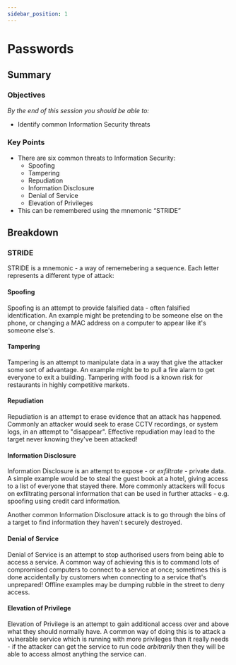 ```yaml
---
sidebar_position: 1
---
```


# Passwords

## Summary

### Objectives

*By the end of this session you should be able to:*

* Identify common Information Security threats

### Key Points

* There are six common threats to Information Security:
  * Spoofing
  * Tampering
  * Repudiation
  * Information Disclosure
  * Denial of Service
  * Elevation of Privileges
* This can be remembered using the mnemonic “STRIDE”

## Breakdown

### STRIDE

STRIDE is a mnemonic - a way of rememebering a sequence. Each letter represents a different type of attack:

#### Spoofing

Spoofing is an attempt to provide falsified data - often falsified identification. An example might be pretending to be someone else on the phone, or changing a MAC address on a computer to appear like it's someone else's.

#### Tampering

Tampering is an attempt to manipulate data in a way that give the attacker some sort of advantage. An example might be to pull a fire alarm to get everyone to exit a building. Tampering with food is a known risk for restaurants in highly competitive markets.

#### Repudiation

Repudiation is an attempt to erase evidence that an attack has happened. Commonly an attacker would seek to erase CCTV recordings, or system logs, in an attempt to "disappear". Effective repudiation may lead to the target never knowing they've been attacked!

#### Information Disclosure

Information Disclosure is an attempt to expose - or *exfiltrate* - private data. A simple example would be to steal the guest book at a hotel, giving access to a list of everyone that stayed there. More commonly attackers will focus on exfiltrating personal information that can be used in further attacks - e.g. spoofing using credit card information.

Another common Information Disclosure attack is to go through the bins of a target to find information they haven't securely destroyed.

#### Denial of Service

Denial of Service is an attempt to stop authorised users from being able to access a service. A common way of achieving this is to command lots of compromised computers to connect to a service at once; sometimes this is done accidentally by customers when connecting to a service that's unprepared! Offline examples may be dumping rubble in the street to deny access.

#### Elevation of Privilege

Elevation of Privilege is an attempt to gain additional access over and above what they should normally have. A common way of doing this is to attack a vulnerable service which is running with more privileges than it really needs - if the attacker can get the service to run code *arbitrarily* then they will be able to access almost anything the service can.

